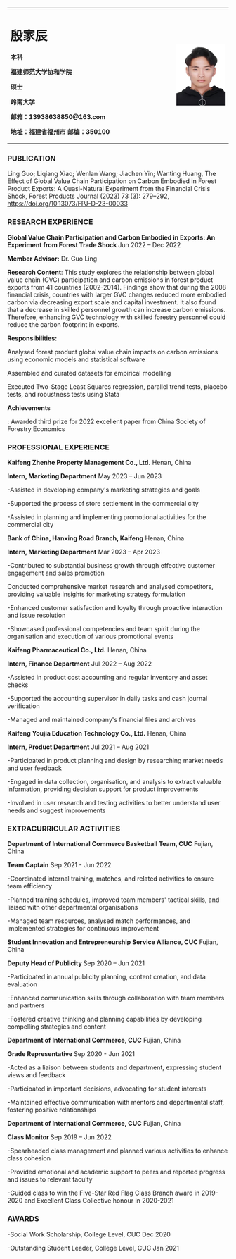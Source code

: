 
<table border="0">
  <tr>
    <td width="75%">
      <h1>殷家辰</h1>
      <p><b>本科</b></p >
      <p><b>福建师范大学协和学院</b></p >
      <p><b>硕士</b></p >
      <p><b>岭南大学</b></p >
      <p><b>邮箱：13938638850@163.com</b></p >
      <p><b>地址：福建省福州市
邮编：350100</b></p >
    </td>
    <td width="25%">
   <img src="/LU 证件照 1.jpg" width="100%">
    </td>
  </tr>
</table>


### PUBLICATION
Ling Guo; Liqiang Xiao; Wenlan Wang; Jiachen Yin; Wanting Huang, The Effect of Global Value Chain Participation on Carbon Embodied in Forest Product Exports: A Quasi-Natural Experiment from the Financial Crisis Shock, Forest Products Journal (2023) 73 (3): 279–292, https://doi.org/10.13073/FPJ-D-23-00033


### RESEARCH EXPERIENCE
<p><b>Global Value Chain Participation and Carbon Embodied in Exports: An Experiment from Forest Trade Shock </b>
                                                                       Jun 2022 – Dec 2022</p>
<p><b>Member Advisor:</b> Dr. Guo Ling</p>
<p><b>Research Content</b>: This study explores the relationship between global value chain (GVC) participation and carbon emissions in forest product exports from 41 countries (2002-2014). Findings show that during the 2008 financial crisis, countries with larger GVC changes reduced more embodied carbon via decreasing export scale and capital investment. It also found that a decrease in skilled personnel growth can increase carbon emissions. Therefore, enhancing GVC technology with skilled forestry personnel could reduce the carbon footprint in exports. </p>
<p><b>Responsibilities:</b></p>
<p>Analysed forest product global value chain impacts on carbon emissions using economic models and statistical software</p>
<p>Assembled and curated datasets for empirical modelling</p>
<p>Executed Two-Stage Least Squares regression, parallel trend tests, placebo tests, and robustness tests using Stata</p>
<p><b>Achievements</b></p>: Awarded third prize for 2022 excellent paper from China Society of Forestry Economics

### PROFESSIONAL EXPERIENCE
<p><b>Kaifeng Zhenhe Property Management Co., Ltd.</b>                                              Henan, China </p>
<p><b>Intern, Marketing Department</b>                                                       May 2023 – Jun 2023</p>
<p>-Assisted in developing company's marketing strategies and goals</p>
<p>-Supported the process of store settlement in the commercial city</p>
<p>-Assisted in planning and implementing promotional activities for the commercial city</p>

<p><b>Bank of China, Hanxing Road Branch, Kaifeng</b>                                               Henan, China</p>  
<p><b>Intern, Marketing Department</b>                                                      Mar 2023 – Apr 2023</p>
<p>-Contributed to substantial business growth through effective customer engagement and sales promotion</p>
<p>Conducted comprehensive market research and analysed competitors, providing valuable insights for marketing strategy formulation</p>
<p>-Enhanced customer satisfaction and loyalty through proactive interaction and issue resolution</p>
<p>-Showcased professional competencies and team spirit during the organisation and execution of various promotional events</p>


<P><b>Kaifeng Pharmaceutical Co., Ltd.</b>                                                           Henan, China</P> 
<p><b>Intern, Finance Department</b>                                                          Jul 2022 – Aug 2022</p>
<p>-Assisted in product cost accounting and regular inventory and asset checks</p>
<p>-Supported the accounting supervisor in daily tasks and cash journal verification</p>
<p>-Managed and maintained company's financial files and archives</p>
 
<p><b>Kaifeng Youjia Education Technology Co., Ltd.</b>                                               Henan, China </p>
<p><b>Intern, Product Department </b>                                                         Jul 2021 – Aug 2021</p>
<p>-Participated in product planning and design by researching market needs and user feedback</p>
<p>-Engaged in data collection, organisation, and analysis to extract valuable information, providing decision support for product improvements</p>
<p>-Involved in user research and testing activities to better understand user needs and suggest improvements</p>

### EXTRACURRICULAR ACTIVITIES
<p><b>Department of International Commerce Basketball Team, CUC</b>                                Fujian, China</p>
<p><b>Team Captain</b>                                                                      Sep 2021 - Jun 2022</p>
<p>-Coordinated internal training, matches, and related activities to ensure team efficiency</p>
<p>-Planned training schedules, improved team members' tactical skills, and liaised with other departmental organisations</p>
<p>-Managed team resources, analysed match performances, and implemented strategies for continuous improvement</p>

<p><b>Student Innovation and Entrepreneurship Service Alliance, CUC </b>                              Fujian, China</p>
<p><b>Deputy Head of Publicity </b>                                                           Sep 2020 – Jun 2021</p>
<p>-Participated in annual publicity planning, content creation, and data evaluation</p>
<p>-Enhanced communication skills through collaboration with team members and partners</p>
<p>-Fostered creative thinking and planning capabilities by developing compelling strategies and content</p>

<p><b>Department of International Commerce, CUC</b>                                                Fujian, China</p>
<p><b>Grade Representative </b>                                                              Sep 2020 - Jun 2021</p>
<p>-Acted as a liaison between students and department, expressing student views and feedback</p>
<p>-Participated in important decisions, advocating for student interests</p>
<p>-Maintained effective communication with mentors and departmental staff, fostering positive relationships</p>

<p><b>Department of International Commerce, CUC</b>                                              Fujian, China</p>
<p><b>Class Monitor   </b>                                                                   Sep 2019 – Jun 2022</p>
<p>-Spearheaded class management and planned various activities to enhance class cohesion</p>
<p>-Provided emotional and academic support to peers and reported progress and issues to relevant faculty</p>
<p>-Guided class to win the Five-Star Red Flag Class Branch award in 2019-2020 and Excellent Class Collective honour in 2020-2021</p>

### AWARDS
<p>-Social Work Scholarship, College Level, CUC                                                  Dec 2020</p>
<p>-Outstanding Student Leader, College Level, CUC                                               Jan 2021</p>
